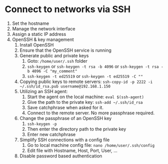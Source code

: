 # Connect to networks via SSH

1. Set the hostname
2. Manage the network interface
3. Assign a static IP address
4. OpenSSH & key management
   1. Install OpenSSH
   2. Ensure that the OpenSSH service is running
   3. Generate public and private keys
      1. Goto: `/home/user/.ssh` folder
      2. `ssh-keygen` or `ssh-keygen -t rsa -b 4096` or `ssh-keygen -t rsa -b 4096 -C "my_comment"`
      3. `ssh-keygen -t ed25519` or `ssh-keygen -t ed25519 -C ""`
   4. Copying public keys to remote servers: `ssh-copy-id -p 2222 -i ~/.ssh/id_rsa.pub username@192.168.1.150`
   5. Utilizing an SSH agent:
      1. Start the agent on the local machine: `eval $(ssh-agent)`
      2. Give the path to the private key: `ssh-add ~/.ssh/id_rsa`
      3. Save catchphrase when asked for it.
      4. Connect to the remote server. No more passphrase required.
   6. Change the passphrase of an OpenSSH key
      1. `ssh-keygen -p`
      2. Then enter the directory path to the private key
      3. Enter new catchphrase
   7. Simplify SSH connections with a config file
      1. Go to local machine config file: `nano /home/user/.ssh/config`
      2. Edit file with Hostname, Host, Port, User, ...
   8. Disable password based authentication
